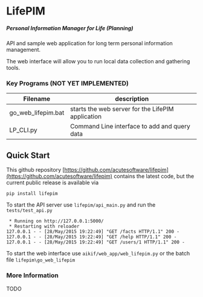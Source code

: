 # LifePIM

##### Personal Information Manager for Life (Planning)

API and sample web application for long term personal information management.<br />

The web interface will allow you to run local data collection and gathering tools.
 

### Key Programs (NOT YET IMPLEMENTED)
|Filename | description |
 --- | ---      
|go_web_lifepim.bat | starts the web server for the LifePIM application|
|LP_CLI.py		  | Command Line interface to add and query data|

## Quick Start
This github repository [https://github.com/acutesoftware/lifepim](https://github.com/acutesoftware/lifepim) contains the latest code, but the current public release is available via

`pip install lifepim`

To start the API server use `lifepim/api_main.py` and run the `tests/test_api.py`

```
 * Running on http://127.0.0.1:5000/
 * Restarting with reloader
127.0.0.1 - - [28/May/2015 19:22:49] "GET /facts HTTP/1.1" 200 -
127.0.0.1 - - [28/May/2015 19:22:49] "GET /help HTTP/1.1" 200 -
127.0.0.1 - - [28/May/2015 19:22:49] "GET /users/1 HTTP/1.1" 200 -
```

 To start the web interface use `aikif/web_app/web_lifepim.py` or the batch file `lifepim\go_web_lifepim`
 


### More Information

TODO